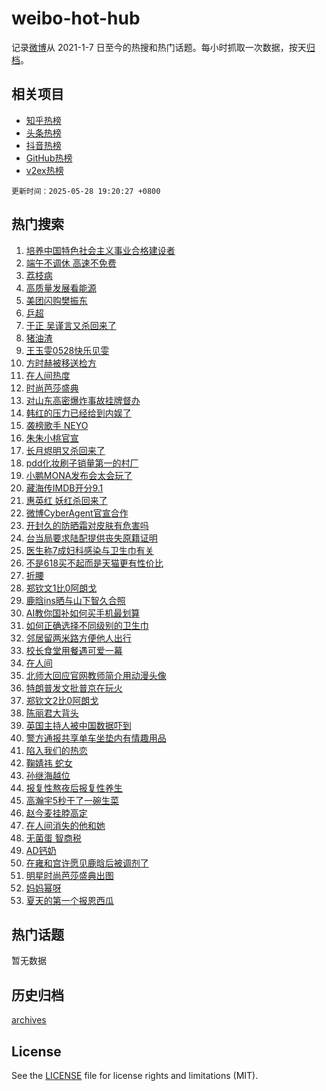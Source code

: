 # weibo-hot-hub

记录[微博](https://www.weibo.com)从 2021-1-7 日至今的热搜和热门话题。每小时抓取一次数据，按天[归档](archives)。

## 相关项目

- [知乎热榜](https://github.com/snaildev/zhihu-hot-hub)
- [头条热榜](https://github.com/snaildev/toutiao-hot-hub)
- [抖音热榜](https://github.com/snaildev/douyin-hot-hub)
- [GitHub热榜](https://github.com/snaildev/github-hot-hub)
- [v2ex热榜](https://github.com/snaildev/v2ex-hot-hub)


`更新时间：2025-05-28 19:20:27 +0800`

## 热门搜索

1. [培养中国特色社会主义事业合格建设者](https://m.weibo.cn/search?containerid=100103type%3D1%26t%3D10%26q%3D%23%E5%9F%B9%E5%85%BB%E4%B8%AD%E5%9B%BD%E7%89%B9%E8%89%B2%E7%A4%BE%E4%BC%9A%E4%B8%BB%E4%B9%89%E4%BA%8B%E4%B8%9A%E5%90%88%E6%A0%BC%E5%BB%BA%E8%AE%BE%E8%80%85%23&stream_entry_id=51&isnewpage=1&extparam=seat%3D1%26filter_type%3Drealtimehot%26stream_entry_id%3D51%26c_type%3D51%26q%3D%2523%25E5%259F%25B9%25E5%2585%25BB%25E4%25B8%25AD%25E5%259B%25BD%25E7%2589%25B9%25E8%2589%25B2%25E7%25A4%25BE%25E4%25BC%259A%25E4%25B8%25BB%25E4%25B9%2589%25E4%25BA%258B%25E4%25B8%259A%25E5%2590%2588%25E6%25A0%25BC%25E5%25BB%25BA%25E8%25AE%25BE%25E8%2580%2585%2523%26dgr%3D0%26cate%3D10103%26pos%3D0%26display_time%3D1748431225%26pre_seqid%3D1748431225896042288047)
1. [端午不调休 高速不免费](https://m.weibo.cn/search?containerid=100103type%3D1%26t%3D10%26q%3D%E7%AB%AF%E5%8D%88%E4%B8%8D%E8%B0%83%E4%BC%91+%E9%AB%98%E9%80%9F%E4%B8%8D%E5%85%8D%E8%B4%B9&stream_entry_id=31&isnewpage=1&extparam=seat%3D1%26filter_type%3Drealtimehot%26c_type%3D31%26flag%3D2%26cate%3D5001%26lcate%3D5001%26stream_entry_id%3D31%26pos%3D0%26q%3D%25E7%25AB%25AF%25E5%258D%2588%25E4%25B8%258D%25E8%25B0%2583%25E4%25BC%2591%2520%25E9%25AB%2598%25E9%2580%259F%25E4%25B8%258D%25E5%2585%258D%25E8%25B4%25B9%26dgr%3D0%26realpos%3D1%26band_rank%3D1%26display_time%3D1748431225%26pre_seqid%3D1748431225896042288047)
1. [荔枝病](https://m.weibo.cn/search?containerid=100103type%3D1%26t%3D10%26q%3D%E8%8D%94%E6%9E%9D%E7%97%85&stream_entry_id=31&isnewpage=1&extparam=seat%3D1%26filter_type%3Drealtimehot%26c_type%3D31%26flag%3D2%26cate%3D5001%26lcate%3D5001%26stream_entry_id%3D31%26pos%3D1%26q%3D%25E8%258D%2594%25E6%259E%259D%25E7%2597%2585%26dgr%3D0%26realpos%3D2%26band_rank%3D2%26display_time%3D1748431225%26pre_seqid%3D1748431225896042288047)
1. [高质量发展看能源](https://m.weibo.cn/search?containerid=100103type%3D1%26t%3D10%26q%3D%23%E9%AB%98%E8%B4%A8%E9%87%8F%E5%8F%91%E5%B1%95%E7%9C%8B%E8%83%BD%E6%BA%90%23&stream_entry_id=31&isnewpage=1&extparam=seat%3D1%26filter_type%3Drealtimehot%26c_type%3D31%26flag%3D1%26cate%3D5001%26lcate%3D5001%26stream_entry_id%3D31%26pos%3D2%26q%3D%2523%25E9%25AB%2598%25E8%25B4%25A8%25E9%2587%258F%25E5%258F%2591%25E5%25B1%2595%25E7%259C%258B%25E8%2583%25BD%25E6%25BA%2590%2523%26dgr%3D0%26realpos%3D3%26band_rank%3D3%26display_time%3D1748431225%26pre_seqid%3D1748431225896042288047)
1. [美团闪购樊振东](https://m.weibo.cn/search?containerid=100103type%3D1%26t%3D10%26q%3D%23%E7%BE%8E%E5%9B%A2%E9%97%AA%E8%B4%AD%E6%A8%8A%E6%8C%AF%E4%B8%9C%23&stream_entry_id=31&isnewpage=1&extparam=seat%3D1%26filter_type%3Drealtimehot%26is_ad_pos%3D1%26c_type%3D31%26pos%3D3%26lcate%3D5001%26topic_ad%3D1%26stream_entry_id%3D31%26band_rank%3D4%26q%3D%2523%25E7%25BE%258E%25E5%259B%25A2%25E9%2597%25AA%25E8%25B4%25AD%25E6%25A8%258A%25E6%258C%25AF%25E4%25B8%259C%2523%26dgr%3D0%26cate%3D5001%26adid%3D287794%26display_time%3D1748431225%26pre_seqid%3D1748431225896042288047)
1. [乒超](https://m.weibo.cn/search?containerid=100103type%3D1%26t%3D10%26q%3D%E4%B9%92%E8%B6%85&stream_entry_id=31&isnewpage=1&extparam=seat%3D1%26filter_type%3Drealtimehot%26c_type%3D31%26flag%3D1%26cate%3D5001%26lcate%3D5001%26stream_entry_id%3D31%26pos%3D4%26q%3D%25E4%25B9%2592%25E8%25B6%2585%26dgr%3D0%26realpos%3D4%26band_rank%3D4%26display_time%3D1748431225%26pre_seqid%3D1748431225896042288047)
1. [于正 吴谨言又杀回来了](https://m.weibo.cn/search?containerid=100103type%3D1%26t%3D10%26q%3D%E4%BA%8E%E6%AD%A3+%E5%90%B4%E8%B0%A8%E8%A8%80%E5%8F%88%E6%9D%80%E5%9B%9E%E6%9D%A5%E4%BA%86&stream_entry_id=31&isnewpage=1&extparam=seat%3D1%26filter_type%3Drealtimehot%26c_type%3D31%26flag%3D1%26cate%3D5001%26lcate%3D5001%26stream_entry_id%3D31%26pos%3D5%26q%3D%25E4%25BA%258E%25E6%25AD%25A3%2520%25E5%2590%25B4%25E8%25B0%25A8%25E8%25A8%2580%25E5%258F%2588%25E6%259D%2580%25E5%259B%259E%25E6%259D%25A5%25E4%25BA%2586%26dgr%3D0%26realpos%3D5%26band_rank%3D5%26display_time%3D1748431225%26pre_seqid%3D1748431225896042288047)
1. [猪油渣](https://m.weibo.cn/search?containerid=100103type%3D1%26t%3D10%26q%3D%E7%8C%AA%E6%B2%B9%E6%B8%A3&stream_entry_id=31&isnewpage=1&extparam=seat%3D1%26filter_type%3Drealtimehot%26c_type%3D31%26flag%3D0%26cate%3D5001%26lcate%3D5001%26stream_entry_id%3D31%26pos%3D6%26q%3D%25E7%258C%25AA%25E6%25B2%25B9%25E6%25B8%25A3%26dgr%3D0%26realpos%3D6%26band_rank%3D6%26display_time%3D1748431225%26pre_seqid%3D1748431225896042288047)
1. [王玉雯0528快乐见雯](https://m.weibo.cn/search?containerid=100103type%3D1%26t%3D10%26q%3D%23%E7%8E%8B%E7%8E%89%E9%9B%AF0528%E5%BF%AB%E4%B9%90%E8%A7%81%E9%9B%AF%23&stream_entry_id=31&isnewpage=1&extparam=seat%3D1%26filter_type%3Drealtimehot%26is_ad_pos%3D1%26c_type%3D31%26pos%3D7%26lcate%3D5001%26stream_entry_id%3D31%26band_rank%3D7%26q%3D%2523%25E7%258E%258B%25E7%258E%2589%25E9%259B%25AF0528%25E5%25BF%25AB%25E4%25B9%2590%25E8%25A7%2581%25E9%259B%25AF%2523%26dgr%3D0%26cate%3D5001%26adid%3D287885%26display_time%3D1748431225%26pre_seqid%3D1748431225896042288047)
1. [方时赫被移送检方](https://m.weibo.cn/search?containerid=100103type%3D1%26t%3D10%26q%3D%23%E6%96%B9%E6%97%B6%E8%B5%AB%E8%A2%AB%E7%A7%BB%E9%80%81%E6%A3%80%E6%96%B9%23&stream_entry_id=31&isnewpage=1&extparam=seat%3D1%26filter_type%3Drealtimehot%26c_type%3D31%26flag%3D1%26cate%3D5001%26lcate%3D5001%26stream_entry_id%3D31%26pos%3D8%26q%3D%2523%25E6%2596%25B9%25E6%2597%25B6%25E8%25B5%25AB%25E8%25A2%25AB%25E7%25A7%25BB%25E9%2580%2581%25E6%25A3%2580%25E6%2596%25B9%2523%26dgr%3D0%26realpos%3D7%26band_rank%3D7%26display_time%3D1748431225%26pre_seqid%3D1748431225896042288047)
1. [在人间热度](https://m.weibo.cn/search?containerid=100103type%3D1%26t%3D10%26q%3D%23%E5%9C%A8%E4%BA%BA%E9%97%B4%E7%83%AD%E5%BA%A6%23&stream_entry_id=31&isnewpage=1&extparam=seat%3D1%26filter_type%3Drealtimehot%26c_type%3D31%26flag%3D1%26cate%3D5001%26lcate%3D5001%26stream_entry_id%3D31%26pos%3D9%26q%3D%2523%25E5%259C%25A8%25E4%25BA%25BA%25E9%2597%25B4%25E7%2583%25AD%25E5%25BA%25A6%2523%26dgr%3D0%26realpos%3D8%26band_rank%3D8%26display_time%3D1748431225%26pre_seqid%3D1748431225896042288047)
1. [时尚芭莎盛典](https://m.weibo.cn/search?containerid=100103type%3D1%26t%3D10%26q%3D%E6%97%B6%E5%B0%9A%E8%8A%AD%E8%8E%8E%E7%9B%9B%E5%85%B8&stream_entry_id=31&isnewpage=1&extparam=seat%3D1%26filter_type%3Drealtimehot%26c_type%3D31%26flag%3D0%26cate%3D5001%26lcate%3D5001%26stream_entry_id%3D31%26pos%3D10%26q%3D%25E6%2597%25B6%25E5%25B0%259A%25E8%258A%25AD%25E8%258E%258E%25E7%259B%259B%25E5%2585%25B8%26dgr%3D0%26realpos%3D9%26band_rank%3D9%26display_time%3D1748431225%26pre_seqid%3D1748431225896042288047)
1. [对山东高密爆炸事故挂牌督办](https://m.weibo.cn/search?containerid=100103type%3D1%26t%3D10%26q%3D%23%E5%AF%B9%E5%B1%B1%E4%B8%9C%E9%AB%98%E5%AF%86%E7%88%86%E7%82%B8%E4%BA%8B%E6%95%85%E6%8C%82%E7%89%8C%E7%9D%A3%E5%8A%9E%23&stream_entry_id=31&isnewpage=1&extparam=seat%3D1%26filter_type%3Drealtimehot%26c_type%3D31%26flag%3D1%26cate%3D5001%26lcate%3D5001%26stream_entry_id%3D31%26pos%3D11%26q%3D%2523%25E5%25AF%25B9%25E5%25B1%25B1%25E4%25B8%259C%25E9%25AB%2598%25E5%25AF%2586%25E7%2588%2586%25E7%2582%25B8%25E4%25BA%258B%25E6%2595%2585%25E6%258C%2582%25E7%2589%258C%25E7%259D%25A3%25E5%258A%259E%2523%26dgr%3D0%26realpos%3D10%26band_rank%3D10%26display_time%3D1748431225%26pre_seqid%3D1748431225896042288047)
1. [韩红的压力已经给到内娱了](https://m.weibo.cn/search?containerid=100103type%3D1%26t%3D10%26q%3D%E9%9F%A9%E7%BA%A2%E7%9A%84%E5%8E%8B%E5%8A%9B%E5%B7%B2%E7%BB%8F%E7%BB%99%E5%88%B0%E5%86%85%E5%A8%B1%E4%BA%86&stream_entry_id=31&isnewpage=1&extparam=seat%3D1%26filter_type%3Drealtimehot%26c_type%3D31%26flag%3D2%26cate%3D5001%26lcate%3D5001%26stream_entry_id%3D31%26pos%3D12%26q%3D%25E9%259F%25A9%25E7%25BA%25A2%25E7%259A%2584%25E5%258E%258B%25E5%258A%259B%25E5%25B7%25B2%25E7%25BB%258F%25E7%25BB%2599%25E5%2588%25B0%25E5%2586%2585%25E5%25A8%25B1%25E4%25BA%2586%26dgr%3D0%26realpos%3D11%26band_rank%3D11%26display_time%3D1748431225%26pre_seqid%3D1748431225896042288047)
1. [袭榜歌手 NEYO](https://m.weibo.cn/search?containerid=100103type%3D1%26t%3D10%26q%3D%E8%A2%AD%E6%A6%9C%E6%AD%8C%E6%89%8B+NEYO&stream_entry_id=31&isnewpage=1&extparam=seat%3D1%26filter_type%3Drealtimehot%26c_type%3D31%26flag%3D1%26cate%3D5001%26lcate%3D5001%26stream_entry_id%3D31%26pos%3D13%26q%3D%25E8%25A2%25AD%25E6%25A6%259C%25E6%25AD%258C%25E6%2589%258B%2520NEYO%26dgr%3D0%26realpos%3D12%26band_rank%3D12%26display_time%3D1748431225%26pre_seqid%3D1748431225896042288047)
1. [朱朱小桃官宣](https://m.weibo.cn/search?containerid=100103type%3D1%26t%3D10%26q%3D%23%E6%9C%B1%E6%9C%B1%E5%B0%8F%E6%A1%83%E5%AE%98%E5%AE%A3%23&stream_entry_id=31&isnewpage=1&extparam=seat%3D1%26filter_type%3Drealtimehot%26c_type%3D31%26flag%3D0%26cate%3D5001%26lcate%3D5001%26stream_entry_id%3D31%26pos%3D14%26q%3D%2523%25E6%259C%25B1%25E6%259C%25B1%25E5%25B0%258F%25E6%25A1%2583%25E5%25AE%2598%25E5%25AE%25A3%2523%26dgr%3D0%26realpos%3D13%26band_rank%3D13%26display_time%3D1748431225%26pre_seqid%3D1748431225896042288047)
1. [长月烬明又杀回来了](https://m.weibo.cn/search?containerid=100103type%3D1%26t%3D10%26q%3D%E9%95%BF%E6%9C%88%E7%83%AC%E6%98%8E%E5%8F%88%E6%9D%80%E5%9B%9E%E6%9D%A5%E4%BA%86&stream_entry_id=31&isnewpage=1&extparam=seat%3D1%26filter_type%3Drealtimehot%26c_type%3D31%26flag%3D0%26cate%3D5001%26lcate%3D5001%26stream_entry_id%3D31%26pos%3D15%26q%3D%25E9%2595%25BF%25E6%259C%2588%25E7%2583%25AC%25E6%2598%258E%25E5%258F%2588%25E6%259D%2580%25E5%259B%259E%25E6%259D%25A5%25E4%25BA%2586%26dgr%3D0%26realpos%3D14%26band_rank%3D14%26display_time%3D1748431225%26pre_seqid%3D1748431225896042288047)
1. [pdd化妆刷子销量第一的村厂](https://m.weibo.cn/search?containerid=100103type%3D1%26t%3D10%26q%3D%23pdd%E5%8C%96%E5%A6%86%E5%88%B7%E5%AD%90%E9%94%80%E9%87%8F%E7%AC%AC%E4%B8%80%E7%9A%84%E6%9D%91%E5%8E%82%23&stream_entry_id=31&isnewpage=1&extparam=seat%3D1%26filter_type%3Drealtimehot%26c_type%3D31%26flag%3D1%26cate%3D5001%26lcate%3D5001%26band_rank%3D15%26stream_entry_id%3D31%26realpos%3D15%26q%3D%2523pdd%25E5%258C%2596%25E5%25A6%2586%25E5%2588%25B7%25E5%25AD%2590%25E9%2594%2580%25E9%2587%258F%25E7%25AC%25AC%25E4%25B8%2580%25E7%259A%2584%25E6%259D%2591%25E5%258E%2582%2523%26dgr%3D0%26pos%3D16%26adid%3D288071%26display_time%3D1748431225%26pre_seqid%3D1748431225896042288047)
1. [小鹏MONA发布会太会玩了](https://m.weibo.cn/search?containerid=100103type%3D1%26t%3D10%26q%3D%23%E5%B0%8F%E9%B9%8FMONA%E5%8F%91%E5%B8%83%E4%BC%9A%E5%A4%AA%E4%BC%9A%E7%8E%A9%E4%BA%86%23&stream_entry_id=31&isnewpage=1&extparam=seat%3D1%26filter_type%3Drealtimehot%26c_type%3D31%26flag%3D1%26cate%3D5001%26lcate%3D5001%26stream_entry_id%3D31%26pos%3D17%26q%3D%2523%25E5%25B0%258F%25E9%25B9%258FMONA%25E5%258F%2591%25E5%25B8%2583%25E4%25BC%259A%25E5%25A4%25AA%25E4%25BC%259A%25E7%258E%25A9%25E4%25BA%2586%2523%26dgr%3D0%26realpos%3D16%26band_rank%3D16%26display_time%3D1748431225%26pre_seqid%3D1748431225896042288047)
1. [藏海传IMDB开分9.1](https://m.weibo.cn/search?containerid=100103type%3D1%26t%3D10%26q%3D%E8%97%8F%E6%B5%B7%E4%BC%A0IMDB%E5%BC%80%E5%88%869.1&stream_entry_id=31&isnewpage=1&extparam=seat%3D1%26filter_type%3Drealtimehot%26c_type%3D31%26flag%3D0%26cate%3D5001%26lcate%3D5001%26stream_entry_id%3D31%26pos%3D18%26q%3D%25E8%2597%258F%25E6%25B5%25B7%25E4%25BC%25A0IMDB%25E5%25BC%2580%25E5%2588%25869.1%26dgr%3D0%26realpos%3D17%26band_rank%3D17%26display_time%3D1748431225%26pre_seqid%3D1748431225896042288047)
1. [惠英红 妖红杀回来了](https://m.weibo.cn/search?containerid=100103type%3D1%26t%3D10%26q%3D%E6%83%A0%E8%8B%B1%E7%BA%A2+%E5%A6%96%E7%BA%A2%E6%9D%80%E5%9B%9E%E6%9D%A5%E4%BA%86&stream_entry_id=31&isnewpage=1&extparam=seat%3D1%26filter_type%3Drealtimehot%26c_type%3D31%26flag%3D1%26cate%3D5001%26lcate%3D5001%26stream_entry_id%3D31%26pos%3D19%26q%3D%25E6%2583%25A0%25E8%258B%25B1%25E7%25BA%25A2%2520%25E5%25A6%2596%25E7%25BA%25A2%25E6%259D%2580%25E5%259B%259E%25E6%259D%25A5%25E4%25BA%2586%26dgr%3D0%26realpos%3D18%26band_rank%3D18%26display_time%3D1748431225%26pre_seqid%3D1748431225896042288047)
1. [微博CyberAgent官宣合作](https://m.weibo.cn/search?containerid=100103type%3D1%26t%3D10%26q%3D%23%E5%BE%AE%E5%8D%9ACyberAgent%E5%AE%98%E5%AE%A3%E5%90%88%E4%BD%9C%23&stream_entry_id=31&isnewpage=1&extparam=seat%3D1%26filter_type%3Drealtimehot%26c_type%3D31%26flag%3D1%26cate%3D5001%26lcate%3D5001%26stream_entry_id%3D31%26pos%3D20%26q%3D%2523%25E5%25BE%25AE%25E5%258D%259ACyberAgent%25E5%25AE%2598%25E5%25AE%25A3%25E5%2590%2588%25E4%25BD%259C%2523%26dgr%3D0%26realpos%3D19%26band_rank%3D19%26display_time%3D1748431225%26pre_seqid%3D1748431225896042288047)
1. [开封久的防晒霜对皮肤有危害吗](https://m.weibo.cn/search?containerid=100103type%3D1%26t%3D10%26q%3D%E5%BC%80%E5%B0%81%E4%B9%85%E7%9A%84%E9%98%B2%E6%99%92%E9%9C%9C%E5%AF%B9%E7%9A%AE%E8%82%A4%E6%9C%89%E5%8D%B1%E5%AE%B3%E5%90%97&stream_entry_id=31&isnewpage=1&extparam=seat%3D1%26filter_type%3Drealtimehot%26c_type%3D31%26flag%3D1%26cate%3D5001%26lcate%3D5001%26pos%3D21%26stream_entry_id%3D31%26q%3D%25E5%25BC%2580%25E5%25B0%2581%25E4%25B9%2585%25E7%259A%2584%25E9%2598%25B2%25E6%2599%2592%25E9%259C%259C%25E5%25AF%25B9%25E7%259A%25AE%25E8%2582%25A4%25E6%259C%2589%25E5%258D%25B1%25E5%25AE%25B3%25E5%2590%2597%26realpos%3D20%26dgr%3D0%26is_ai_ask%3D1%26band_rank%3D20%26display_time%3D1748431225%26pre_seqid%3D1748431225896042288047)
1. [台当局要求陆配提供丧失原籍证明](https://m.weibo.cn/search?containerid=100103type%3D1%26t%3D10%26q%3D%23%E5%8F%B0%E5%BD%93%E5%B1%80%E8%A6%81%E6%B1%82%E9%99%86%E9%85%8D%E6%8F%90%E4%BE%9B%E4%B8%A7%E5%A4%B1%E5%8E%9F%E7%B1%8D%E8%AF%81%E6%98%8E%23&stream_entry_id=31&isnewpage=1&extparam=seat%3D1%26filter_type%3Drealtimehot%26c_type%3D31%26flag%3D0%26cate%3D5001%26lcate%3D5001%26stream_entry_id%3D31%26pos%3D22%26q%3D%2523%25E5%258F%25B0%25E5%25BD%2593%25E5%25B1%2580%25E8%25A6%2581%25E6%25B1%2582%25E9%2599%2586%25E9%2585%258D%25E6%258F%2590%25E4%25BE%259B%25E4%25B8%25A7%25E5%25A4%25B1%25E5%258E%259F%25E7%25B1%258D%25E8%25AF%2581%25E6%2598%258E%2523%26dgr%3D0%26realpos%3D21%26band_rank%3D21%26display_time%3D1748431225%26pre_seqid%3D1748431225896042288047)
1. [医生称7成妇科感染与卫生巾有关](https://m.weibo.cn/search?containerid=100103type%3D1%26t%3D10%26q%3D%23%E5%8C%BB%E7%94%9F%E7%A7%B07%E6%88%90%E5%A6%87%E7%A7%91%E6%84%9F%E6%9F%93%E4%B8%8E%E5%8D%AB%E7%94%9F%E5%B7%BE%E6%9C%89%E5%85%B3%23&stream_entry_id=31&isnewpage=1&extparam=seat%3D1%26filter_type%3Drealtimehot%26c_type%3D31%26flag%3D0%26cate%3D5001%26lcate%3D5001%26stream_entry_id%3D31%26pos%3D23%26q%3D%2523%25E5%258C%25BB%25E7%2594%259F%25E7%25A7%25B07%25E6%2588%2590%25E5%25A6%2587%25E7%25A7%2591%25E6%2584%259F%25E6%259F%2593%25E4%25B8%258E%25E5%258D%25AB%25E7%2594%259F%25E5%25B7%25BE%25E6%259C%2589%25E5%2585%25B3%2523%26dgr%3D0%26realpos%3D22%26band_rank%3D22%26display_time%3D1748431225%26pre_seqid%3D1748431225896042288047)
1. [不是618买不起而是天猫更有性价比](https://m.weibo.cn/search?containerid=100103type%3D1%26t%3D10%26q%3D%23%E4%B8%8D%E6%98%AF618%E4%B9%B0%E4%B8%8D%E8%B5%B7%E8%80%8C%E6%98%AF%E5%A4%A9%E7%8C%AB%E6%9B%B4%E6%9C%89%E6%80%A7%E4%BB%B7%E6%AF%94%23&stream_entry_id=31&isnewpage=1&extparam=seat%3D1%26filter_type%3Drealtimehot%26c_type%3D31%26flag%3D1%26cate%3D5001%26lcate%3D5001%26stream_entry_id%3D31%26pos%3D24%26q%3D%2523%25E4%25B8%258D%25E6%2598%25AF618%25E4%25B9%25B0%25E4%25B8%258D%25E8%25B5%25B7%25E8%2580%258C%25E6%2598%25AF%25E5%25A4%25A9%25E7%258C%25AB%25E6%259B%25B4%25E6%259C%2589%25E6%2580%25A7%25E4%25BB%25B7%25E6%25AF%2594%2523%26dgr%3D0%26realpos%3D23%26band_rank%3D23%26display_time%3D1748431225%26pre_seqid%3D1748431225896042288047)
1. [折腰](https://m.weibo.cn/search?containerid=100103type%3D1%26t%3D10%26q%3D%E6%8A%98%E8%85%B0&stream_entry_id=31&isnewpage=1&extparam=seat%3D1%26filter_type%3Drealtimehot%26c_type%3D31%26flag%3D1%26cate%3D5001%26lcate%3D5001%26stream_entry_id%3D31%26pos%3D25%26q%3D%25E6%258A%2598%25E8%2585%25B0%26dgr%3D0%26realpos%3D24%26band_rank%3D24%26display_time%3D1748431225%26pre_seqid%3D1748431225896042288047)
1. [郑钦文1比0阿朗戈](https://m.weibo.cn/search?containerid=100103type%3D1%26t%3D10%26q%3D%23%E9%83%91%E9%92%A6%E6%96%871%E6%AF%940%E9%98%BF%E6%9C%97%E6%88%88%23&stream_entry_id=31&isnewpage=1&extparam=seat%3D1%26filter_type%3Drealtimehot%26c_type%3D31%26flag%3D1%26cate%3D5001%26lcate%3D5001%26stream_entry_id%3D31%26pos%3D26%26q%3D%2523%25E9%2583%2591%25E9%2592%25A6%25E6%2596%25871%25E6%25AF%25940%25E9%2598%25BF%25E6%259C%2597%25E6%2588%2588%2523%26dgr%3D0%26realpos%3D25%26band_rank%3D25%26display_time%3D1748431225%26pre_seqid%3D1748431225896042288047)
1. [鹿晗ins晒与山下智久合照](https://m.weibo.cn/search?containerid=100103type%3D1%26t%3D10%26q%3D%23%E9%B9%BF%E6%99%97ins%E6%99%92%E4%B8%8E%E5%B1%B1%E4%B8%8B%E6%99%BA%E4%B9%85%E5%90%88%E7%85%A7%23&stream_entry_id=31&isnewpage=1&extparam=seat%3D1%26filter_type%3Drealtimehot%26c_type%3D31%26flag%3D0%26cate%3D5001%26lcate%3D5001%26stream_entry_id%3D31%26pos%3D27%26q%3D%2523%25E9%25B9%25BF%25E6%2599%2597ins%25E6%2599%2592%25E4%25B8%258E%25E5%25B1%25B1%25E4%25B8%258B%25E6%2599%25BA%25E4%25B9%2585%25E5%2590%2588%25E7%2585%25A7%2523%26dgr%3D0%26realpos%3D26%26band_rank%3D26%26display_time%3D1748431225%26pre_seqid%3D1748431225896042288047)
1. [AI教你国补如何买手机最划算](https://m.weibo.cn/search?containerid=100103type%3D1%26t%3D10%26q%3DAI%E6%95%99%E4%BD%A0%E5%9B%BD%E8%A1%A5%E5%A6%82%E4%BD%95%E4%B9%B0%E6%89%8B%E6%9C%BA%E6%9C%80%E5%88%92%E7%AE%97&stream_entry_id=31&isnewpage=1&extparam=seat%3D1%26filter_type%3Drealtimehot%26c_type%3D31%26flag%3D1%26cate%3D5001%26lcate%3D5001%26pos%3D28%26stream_entry_id%3D31%26q%3DAI%25E6%2595%2599%25E4%25BD%25A0%25E5%259B%25BD%25E8%25A1%25A5%25E5%25A6%2582%25E4%25BD%2595%25E4%25B9%25B0%25E6%2589%258B%25E6%259C%25BA%25E6%259C%2580%25E5%2588%2592%25E7%25AE%2597%26realpos%3D27%26dgr%3D0%26is_ai_ask%3D1%26band_rank%3D27%26display_time%3D1748431225%26pre_seqid%3D1748431225896042288047)
1. [如何正确选择不同级别的卫生巾](https://m.weibo.cn/search?containerid=100103type%3D1%26t%3D10%26q%3D%E5%A6%82%E4%BD%95%E6%AD%A3%E7%A1%AE%E9%80%89%E6%8B%A9%E4%B8%8D%E5%90%8C%E7%BA%A7%E5%88%AB%E7%9A%84%E5%8D%AB%E7%94%9F%E5%B7%BE&stream_entry_id=31&isnewpage=1&extparam=seat%3D1%26filter_type%3Drealtimehot%26c_type%3D31%26flag%3D1%26cate%3D5001%26lcate%3D5001%26pos%3D29%26stream_entry_id%3D31%26q%3D%25E5%25A6%2582%25E4%25BD%2595%25E6%25AD%25A3%25E7%25A1%25AE%25E9%2580%2589%25E6%258B%25A9%25E4%25B8%258D%25E5%2590%258C%25E7%25BA%25A7%25E5%2588%25AB%25E7%259A%2584%25E5%258D%25AB%25E7%2594%259F%25E5%25B7%25BE%26realpos%3D28%26dgr%3D0%26is_ai_ask%3D1%26band_rank%3D28%26display_time%3D1748431225%26pre_seqid%3D1748431225896042288047)
1. [邻居留两米路方便他人出行](https://m.weibo.cn/search?containerid=100103type%3D1%26t%3D10%26q%3D%E9%82%BB%E5%B1%85%E7%95%99%E4%B8%A4%E7%B1%B3%E8%B7%AF%E6%96%B9%E4%BE%BF%E4%BB%96%E4%BA%BA%E5%87%BA%E8%A1%8C&stream_entry_id=31&isnewpage=1&extparam=seat%3D1%26filter_type%3Drealtimehot%26c_type%3D31%26flag%3D1%26cate%3D5001%26lcate%3D5001%26stream_entry_id%3D31%26pos%3D30%26q%3D%25E9%2582%25BB%25E5%25B1%2585%25E7%2595%2599%25E4%25B8%25A4%25E7%25B1%25B3%25E8%25B7%25AF%25E6%2596%25B9%25E4%25BE%25BF%25E4%25BB%2596%25E4%25BA%25BA%25E5%2587%25BA%25E8%25A1%258C%26dgr%3D0%26realpos%3D29%26band_rank%3D29%26display_time%3D1748431225%26pre_seqid%3D1748431225896042288047)
1. [校长食堂用餐遇可爱一幕](https://m.weibo.cn/search?containerid=100103type%3D1%26t%3D10%26q%3D%E6%A0%A1%E9%95%BF%E9%A3%9F%E5%A0%82%E7%94%A8%E9%A4%90%E9%81%87%E5%8F%AF%E7%88%B1%E4%B8%80%E5%B9%95&stream_entry_id=31&isnewpage=1&extparam=seat%3D1%26filter_type%3Drealtimehot%26c_type%3D31%26flag%3D1%26cate%3D5001%26lcate%3D5001%26stream_entry_id%3D31%26pos%3D31%26q%3D%25E6%25A0%25A1%25E9%2595%25BF%25E9%25A3%259F%25E5%25A0%2582%25E7%2594%25A8%25E9%25A4%2590%25E9%2581%2587%25E5%258F%25AF%25E7%2588%25B1%25E4%25B8%2580%25E5%25B9%2595%26dgr%3D0%26realpos%3D30%26band_rank%3D30%26display_time%3D1748431225%26pre_seqid%3D1748431225896042288047)
1. [在人间](https://m.weibo.cn/search?containerid=100103type%3D1%26t%3D10%26q%3D%E5%9C%A8%E4%BA%BA%E9%97%B4&stream_entry_id=31&isnewpage=1&extparam=seat%3D1%26filter_type%3Drealtimehot%26c_type%3D31%26flag%3D1%26cate%3D5001%26lcate%3D5001%26stream_entry_id%3D31%26pos%3D32%26q%3D%25E5%259C%25A8%25E4%25BA%25BA%25E9%2597%25B4%26dgr%3D0%26realpos%3D31%26band_rank%3D31%26display_time%3D1748431225%26pre_seqid%3D1748431225896042288047)
1. [北师大回应官网教师简介用动漫头像](https://m.weibo.cn/search?containerid=100103type%3D1%26t%3D10%26q%3D%23%E5%8C%97%E5%B8%88%E5%A4%A7%E5%9B%9E%E5%BA%94%E5%AE%98%E7%BD%91%E6%95%99%E5%B8%88%E7%AE%80%E4%BB%8B%E7%94%A8%E5%8A%A8%E6%BC%AB%E5%A4%B4%E5%83%8F%23&stream_entry_id=31&isnewpage=1&extparam=seat%3D1%26filter_type%3Drealtimehot%26c_type%3D31%26flag%3D1%26cate%3D5001%26lcate%3D5001%26stream_entry_id%3D31%26pos%3D33%26q%3D%2523%25E5%258C%2597%25E5%25B8%2588%25E5%25A4%25A7%25E5%259B%259E%25E5%25BA%2594%25E5%25AE%2598%25E7%25BD%2591%25E6%2595%2599%25E5%25B8%2588%25E7%25AE%2580%25E4%25BB%258B%25E7%2594%25A8%25E5%258A%25A8%25E6%25BC%25AB%25E5%25A4%25B4%25E5%2583%258F%2523%26dgr%3D0%26realpos%3D32%26band_rank%3D32%26display_time%3D1748431225%26pre_seqid%3D1748431225896042288047)
1. [特朗普发文批普京在玩火](https://m.weibo.cn/search?containerid=100103type%3D1%26t%3D10%26q%3D%23%E7%89%B9%E6%9C%97%E6%99%AE%E5%8F%91%E6%96%87%E6%89%B9%E6%99%AE%E4%BA%AC%E5%9C%A8%E7%8E%A9%E7%81%AB%23&stream_entry_id=31&isnewpage=1&extparam=seat%3D1%26filter_type%3Drealtimehot%26c_type%3D31%26flag%3D1%26cate%3D5001%26lcate%3D5001%26stream_entry_id%3D31%26pos%3D34%26q%3D%2523%25E7%2589%25B9%25E6%259C%2597%25E6%2599%25AE%25E5%258F%2591%25E6%2596%2587%25E6%2589%25B9%25E6%2599%25AE%25E4%25BA%25AC%25E5%259C%25A8%25E7%258E%25A9%25E7%2581%25AB%2523%26dgr%3D0%26realpos%3D33%26band_rank%3D33%26display_time%3D1748431225%26pre_seqid%3D1748431225896042288047)
1. [郑钦文2比0阿朗戈](https://m.weibo.cn/search?containerid=100103type%3D1%26t%3D10%26q%3D%23%E9%83%91%E9%92%A6%E6%96%872%E6%AF%940%E9%98%BF%E6%9C%97%E6%88%88%23&stream_entry_id=31&isnewpage=1&extparam=seat%3D1%26filter_type%3Drealtimehot%26c_type%3D31%26flag%3D1%26cate%3D5001%26lcate%3D5001%26stream_entry_id%3D31%26pos%3D35%26q%3D%2523%25E9%2583%2591%25E9%2592%25A6%25E6%2596%25872%25E6%25AF%25940%25E9%2598%25BF%25E6%259C%2597%25E6%2588%2588%2523%26dgr%3D0%26realpos%3D34%26band_rank%3D34%26display_time%3D1748431225%26pre_seqid%3D1748431225896042288047)
1. [陈丽君大背头](https://m.weibo.cn/search?containerid=100103type%3D1%26t%3D10%26q%3D%E9%99%88%E4%B8%BD%E5%90%9B%E5%A4%A7%E8%83%8C%E5%A4%B4&stream_entry_id=31&isnewpage=1&extparam=seat%3D1%26filter_type%3Drealtimehot%26c_type%3D31%26flag%3D1%26cate%3D5001%26lcate%3D5001%26stream_entry_id%3D31%26pos%3D36%26q%3D%25E9%2599%2588%25E4%25B8%25BD%25E5%2590%259B%25E5%25A4%25A7%25E8%2583%258C%25E5%25A4%25B4%26dgr%3D0%26realpos%3D35%26band_rank%3D35%26display_time%3D1748431225%26pre_seqid%3D1748431225896042288047)
1. [英国主持人被中国数据吓到](https://m.weibo.cn/search?containerid=100103type%3D1%26t%3D10%26q%3D%E8%8B%B1%E5%9B%BD%E4%B8%BB%E6%8C%81%E4%BA%BA%E8%A2%AB%E4%B8%AD%E5%9B%BD%E6%95%B0%E6%8D%AE%E5%90%93%E5%88%B0&stream_entry_id=31&isnewpage=1&extparam=seat%3D1%26filter_type%3Drealtimehot%26c_type%3D31%26flag%3D1%26cate%3D5001%26lcate%3D5001%26stream_entry_id%3D31%26pos%3D37%26q%3D%25E8%258B%25B1%25E5%259B%25BD%25E4%25B8%25BB%25E6%258C%2581%25E4%25BA%25BA%25E8%25A2%25AB%25E4%25B8%25AD%25E5%259B%25BD%25E6%2595%25B0%25E6%258D%25AE%25E5%2590%2593%25E5%2588%25B0%26dgr%3D0%26realpos%3D36%26band_rank%3D36%26display_time%3D1748431225%26pre_seqid%3D1748431225896042288047)
1. [警方通报共享单车坐垫内有情趣用品](https://m.weibo.cn/search?containerid=100103type%3D1%26t%3D10%26q%3D%23%E8%AD%A6%E6%96%B9%E9%80%9A%E6%8A%A5%E5%85%B1%E4%BA%AB%E5%8D%95%E8%BD%A6%E5%9D%90%E5%9E%AB%E5%86%85%E6%9C%89%E6%83%85%E8%B6%A3%E7%94%A8%E5%93%81%23&stream_entry_id=31&isnewpage=1&extparam=seat%3D1%26filter_type%3Drealtimehot%26c_type%3D31%26flag%3D0%26cate%3D5001%26lcate%3D5001%26stream_entry_id%3D31%26pos%3D38%26q%3D%2523%25E8%25AD%25A6%25E6%2596%25B9%25E9%2580%259A%25E6%258A%25A5%25E5%2585%25B1%25E4%25BA%25AB%25E5%258D%2595%25E8%25BD%25A6%25E5%259D%2590%25E5%259E%25AB%25E5%2586%2585%25E6%259C%2589%25E6%2583%2585%25E8%25B6%25A3%25E7%2594%25A8%25E5%2593%2581%2523%26dgr%3D0%26realpos%3D37%26band_rank%3D37%26display_time%3D1748431225%26pre_seqid%3D1748431225896042288047)
1. [陷入我们的热恋](https://m.weibo.cn/search?containerid=100103type%3D1%26t%3D10%26q%3D%E9%99%B7%E5%85%A5%E6%88%91%E4%BB%AC%E7%9A%84%E7%83%AD%E6%81%8B&stream_entry_id=31&isnewpage=1&extparam=seat%3D1%26filter_type%3Drealtimehot%26c_type%3D31%26flag%3D1%26cate%3D5001%26lcate%3D5001%26stream_entry_id%3D31%26pos%3D39%26q%3D%25E9%2599%25B7%25E5%2585%25A5%25E6%2588%2591%25E4%25BB%25AC%25E7%259A%2584%25E7%2583%25AD%25E6%2581%258B%26dgr%3D0%26realpos%3D38%26band_rank%3D38%26display_time%3D1748431225%26pre_seqid%3D1748431225896042288047)
1. [鞠婧祎 蛇女](https://m.weibo.cn/search?containerid=100103type%3D1%26t%3D10%26q%3D%E9%9E%A0%E5%A9%A7%E7%A5%8E+%E8%9B%87%E5%A5%B3&stream_entry_id=31&isnewpage=1&extparam=seat%3D1%26filter_type%3Drealtimehot%26c_type%3D31%26flag%3D1%26cate%3D5001%26lcate%3D5001%26stream_entry_id%3D31%26pos%3D40%26q%3D%25E9%259E%25A0%25E5%25A9%25A7%25E7%25A5%258E%2520%25E8%259B%2587%25E5%25A5%25B3%26dgr%3D0%26realpos%3D39%26band_rank%3D39%26display_time%3D1748431225%26pre_seqid%3D1748431225896042288047)
1. [孙继海越位](https://m.weibo.cn/search?containerid=100103type%3D1%26t%3D10%26q%3D%23%E5%AD%99%E7%BB%A7%E6%B5%B7%E8%B6%8A%E4%BD%8D%23&stream_entry_id=31&isnewpage=1&extparam=seat%3D1%26filter_type%3Drealtimehot%26c_type%3D31%26flag%3D0%26cate%3D5001%26lcate%3D5001%26band_rank%3D40%26stream_entry_id%3D31%26realpos%3D40%26q%3D%2523%25E5%25AD%2599%25E7%25BB%25A7%25E6%25B5%25B7%25E8%25B6%258A%25E4%25BD%258D%2523%26dgr%3D0%26pos%3D41%26adid%3D288061%26display_time%3D1748431225%26pre_seqid%3D1748431225896042288047)
1. [报复性熬夜后报复性养生](https://m.weibo.cn/search?containerid=100103type%3D1%26t%3D10%26q%3D%E6%8A%A5%E5%A4%8D%E6%80%A7%E7%86%AC%E5%A4%9C%E5%90%8E%E6%8A%A5%E5%A4%8D%E6%80%A7%E5%85%BB%E7%94%9F&stream_entry_id=31&isnewpage=1&extparam=seat%3D1%26filter_type%3Drealtimehot%26c_type%3D31%26flag%3D1%26cate%3D5001%26lcate%3D5001%26stream_entry_id%3D31%26pos%3D42%26q%3D%25E6%258A%25A5%25E5%25A4%258D%25E6%2580%25A7%25E7%2586%25AC%25E5%25A4%259C%25E5%2590%258E%25E6%258A%25A5%25E5%25A4%258D%25E6%2580%25A7%25E5%2585%25BB%25E7%2594%259F%26dgr%3D0%26realpos%3D41%26band_rank%3D41%26display_time%3D1748431225%26pre_seqid%3D1748431225896042288047)
1. [高瀚宇5秒干了一碗生菜](https://m.weibo.cn/search?containerid=100103type%3D1%26t%3D10%26q%3D%E9%AB%98%E7%80%9A%E5%AE%875%E7%A7%92%E5%B9%B2%E4%BA%86%E4%B8%80%E7%A2%97%E7%94%9F%E8%8F%9C&stream_entry_id=31&isnewpage=1&extparam=seat%3D1%26filter_type%3Drealtimehot%26c_type%3D31%26flag%3D1%26cate%3D5001%26lcate%3D5001%26stream_entry_id%3D31%26pos%3D43%26q%3D%25E9%25AB%2598%25E7%2580%259A%25E5%25AE%25875%25E7%25A7%2592%25E5%25B9%25B2%25E4%25BA%2586%25E4%25B8%2580%25E7%25A2%2597%25E7%2594%259F%25E8%258F%259C%26dgr%3D0%26realpos%3D42%26band_rank%3D42%26display_time%3D1748431225%26pre_seqid%3D1748431225896042288047)
1. [赵今麦挂脖高定](https://m.weibo.cn/search?containerid=100103type%3D1%26t%3D10%26q%3D%23%E8%B5%B5%E4%BB%8A%E9%BA%A6%E6%8C%82%E8%84%96%E9%AB%98%E5%AE%9A%23&stream_entry_id=31&isnewpage=1&extparam=seat%3D1%26filter_type%3Drealtimehot%26c_type%3D31%26flag%3D1%26cate%3D5001%26lcate%3D5001%26stream_entry_id%3D31%26pos%3D44%26q%3D%2523%25E8%25B5%25B5%25E4%25BB%258A%25E9%25BA%25A6%25E6%258C%2582%25E8%2584%2596%25E9%25AB%2598%25E5%25AE%259A%2523%26dgr%3D0%26realpos%3D43%26band_rank%3D43%26display_time%3D1748431225%26pre_seqid%3D1748431225896042288047)
1. [在人间消失的他和她](https://m.weibo.cn/search?containerid=100103type%3D1%26t%3D10%26q%3D%E5%9C%A8%E4%BA%BA%E9%97%B4%E6%B6%88%E5%A4%B1%E7%9A%84%E4%BB%96%E5%92%8C%E5%A5%B9&stream_entry_id=31&isnewpage=1&extparam=seat%3D1%26filter_type%3Drealtimehot%26c_type%3D31%26flag%3D1%26cate%3D5001%26lcate%3D5001%26stream_entry_id%3D31%26pos%3D45%26q%3D%25E5%259C%25A8%25E4%25BA%25BA%25E9%2597%25B4%25E6%25B6%2588%25E5%25A4%25B1%25E7%259A%2584%25E4%25BB%2596%25E5%2592%258C%25E5%25A5%25B9%26dgr%3D0%26realpos%3D44%26band_rank%3D44%26display_time%3D1748431225%26pre_seqid%3D1748431225896042288047)
1. [无菌蛋 智商税](https://m.weibo.cn/search?containerid=100103type%3D1%26t%3D10%26q%3D%E6%97%A0%E8%8F%8C%E8%9B%8B+%E6%99%BA%E5%95%86%E7%A8%8E&stream_entry_id=31&isnewpage=1&extparam=seat%3D1%26filter_type%3Drealtimehot%26c_type%3D31%26flag%3D0%26cate%3D5001%26lcate%3D5001%26stream_entry_id%3D31%26pos%3D46%26q%3D%25E6%2597%25A0%25E8%258F%258C%25E8%259B%258B%2520%25E6%2599%25BA%25E5%2595%2586%25E7%25A8%258E%26dgr%3D0%26realpos%3D45%26band_rank%3D45%26display_time%3D1748431225%26pre_seqid%3D1748431225896042288047)
1. [AD钙奶](https://m.weibo.cn/search?containerid=100103type%3D1%26t%3D10%26q%3DAD%E9%92%99%E5%A5%B6&stream_entry_id=31&isnewpage=1&extparam=seat%3D1%26filter_type%3Drealtimehot%26c_type%3D31%26flag%3D0%26cate%3D5001%26lcate%3D5001%26stream_entry_id%3D31%26pos%3D47%26q%3DAD%25E9%2592%2599%25E5%25A5%25B6%26dgr%3D0%26realpos%3D46%26band_rank%3D46%26display_time%3D1748431225%26pre_seqid%3D1748431225896042288047)
1. [在雍和宫许愿见鹿晗后被调剂了](https://m.weibo.cn/search?containerid=100103type%3D1%26t%3D10%26q%3D%E5%9C%A8%E9%9B%8D%E5%92%8C%E5%AE%AB%E8%AE%B8%E6%84%BF%E8%A7%81%E9%B9%BF%E6%99%97%E5%90%8E%E8%A2%AB%E8%B0%83%E5%89%82%E4%BA%86&stream_entry_id=31&isnewpage=1&extparam=seat%3D1%26filter_type%3Drealtimehot%26c_type%3D31%26flag%3D1%26cate%3D5001%26lcate%3D5001%26stream_entry_id%3D31%26pos%3D48%26q%3D%25E5%259C%25A8%25E9%259B%258D%25E5%2592%258C%25E5%25AE%25AB%25E8%25AE%25B8%25E6%2584%25BF%25E8%25A7%2581%25E9%25B9%25BF%25E6%2599%2597%25E5%2590%258E%25E8%25A2%25AB%25E8%25B0%2583%25E5%2589%2582%25E4%25BA%2586%26dgr%3D0%26realpos%3D47%26band_rank%3D47%26display_time%3D1748431225%26pre_seqid%3D1748431225896042288047)
1. [明星时尚芭莎盛典出图](https://m.weibo.cn/search?containerid=100103type%3D1%26t%3D10%26q%3D%23%E6%98%8E%E6%98%9F%E6%97%B6%E5%B0%9A%E8%8A%AD%E8%8E%8E%E7%9B%9B%E5%85%B8%E5%87%BA%E5%9B%BE%23&stream_entry_id=31&isnewpage=1&extparam=seat%3D1%26filter_type%3Drealtimehot%26c_type%3D31%26flag%3D0%26cate%3D5001%26lcate%3D5001%26stream_entry_id%3D31%26pos%3D49%26q%3D%2523%25E6%2598%258E%25E6%2598%259F%25E6%2597%25B6%25E5%25B0%259A%25E8%258A%25AD%25E8%258E%258E%25E7%259B%259B%25E5%2585%25B8%25E5%2587%25BA%25E5%259B%25BE%2523%26dgr%3D0%26realpos%3D48%26band_rank%3D48%26display_time%3D1748431225%26pre_seqid%3D1748431225896042288047)
1. [妈妈幂呀](https://m.weibo.cn/search?containerid=100103type%3D1%26t%3D10%26q%3D%E5%A6%88%E5%A6%88%E5%B9%82%E5%91%80&stream_entry_id=31&isnewpage=1&extparam=seat%3D1%26filter_type%3Drealtimehot%26c_type%3D31%26flag%3D1%26cate%3D5001%26lcate%3D5001%26stream_entry_id%3D31%26pos%3D50%26q%3D%25E5%25A6%2588%25E5%25A6%2588%25E5%25B9%2582%25E5%2591%2580%26dgr%3D0%26realpos%3D49%26band_rank%3D49%26display_time%3D1748431225%26pre_seqid%3D1748431225896042288047)
1. [夏天的第一个报恩西瓜](https://m.weibo.cn/search?containerid=100103type%3D1%26t%3D10%26q%3D%E5%A4%8F%E5%A4%A9%E7%9A%84%E7%AC%AC%E4%B8%80%E4%B8%AA%E6%8A%A5%E6%81%A9%E8%A5%BF%E7%93%9C&stream_entry_id=31&isnewpage=1&extparam=seat%3D1%26filter_type%3Drealtimehot%26c_type%3D31%26flag%3D1%26cate%3D5001%26lcate%3D5001%26stream_entry_id%3D31%26pos%3D51%26q%3D%25E5%25A4%258F%25E5%25A4%25A9%25E7%259A%2584%25E7%25AC%25AC%25E4%25B8%2580%25E4%25B8%25AA%25E6%258A%25A5%25E6%2581%25A9%25E8%25A5%25BF%25E7%2593%259C%26dgr%3D0%26realpos%3D50%26band_rank%3D50%26display_time%3D1748431225%26pre_seqid%3D1748431225896042288047)

## 热门话题

暂无数据

## 历史归档

[archives](archives)

## License

See the [LICENSE](LICENSE) file for license rights and limitations (MIT).
